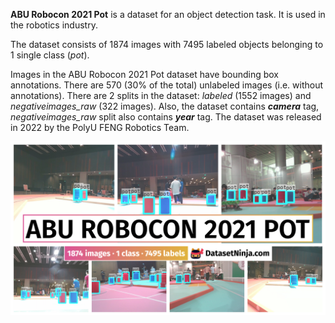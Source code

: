 **ABU Robocon 2021 Pot** is a dataset for an object detection task. It is used in the robotics industry. 

The dataset consists of 1874 images with 7495 labeled objects belonging to 1 single class (*pot*).

Images in the ABU Robocon 2021 Pot dataset have bounding box annotations. There are 570 (30% of the total) unlabeled images (i.e. without annotations). There are 2 splits in the dataset: *labeled* (1552 images) and *negativeimages_raw* (322 images). Also, the dataset contains ***camera*** tag, *negativeimages_raw* split also contains ***year*** tag. The dataset was released in 2022 by the PolyU FENG Robotics Team.

<img src="https://github.com/dataset-ninja/abu-robocon-2021-pot/raw/main/visualizations/poster.png">
